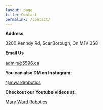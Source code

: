 ```yaml
---
layout: page
title: Contact
permalink: /contact/
---
```


**Address**

3200 Kenndy Rd, ScarBorough, On M1V 3S8


**Email Us**

[admin@5596.ca](mailto:admin@5596.ca)

**You can also DM on Instagram:**

[@mwardrobotics](https://www.instagram.com/mwardrobotics)

**Checkout our Youtube videos at:** 

[Mary Ward Robotics](https://www.youtube.com/channel/UCc_ybDiYBbnqDXTmhPu0V7w?view_as=subscriber) 


